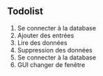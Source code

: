 ## Todolist

1. Se connecter à la database
2. Ajouter des entrées
3. Lire des données
5. Suppression des données
6. Se connecter à la database
7. GUI changer de fenêtre